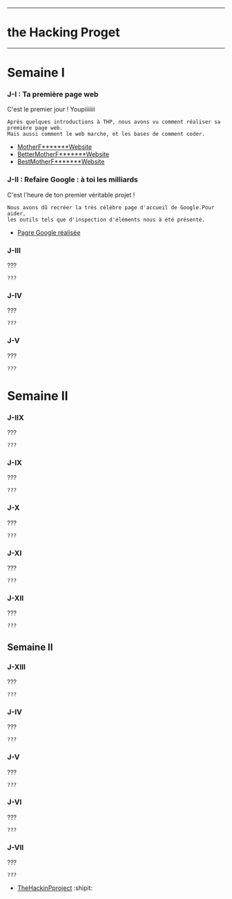 ----------------------
# the Hacking Proget #
----------------------
# Semaine I

### J-I : Ta première page web

C'est le premier jour ! Youpiiiiiii
```
Après quelques introductions à THP, nous avons vu comment réaliser sa première page web.
Mais aussi comment le web marche, et les bases de comment coder.
```
* [MotherF*******Website](https://github.com/nof4o4)
* [BetterMotherF*******Website](https://github.com/nof4o4)
* [BestMotherF*******Website](https://github.com/nof4o4)

### J-II : Refaire Google : à toi les milliards

C'est l'heure de ton premier véritable projet ! 

```
Nous avons dû recréer la très célèbre page d'accueil de Google.Pour aider,
les outils tels que d'inspection d'éléments nous à été présenté.
```

* [Pagre Google réalisée](https://jplemonias.github.io/thp/google/)

### J-III
???
```
???
```
### J-IV
???
```
???
```
### J-V
???
```
???
```
# Semaine II
### J-IIX
???
```
???
```
### J-IX
???
```
???
```
### J-X
???
```
???
```
### J-XI
???
```
???
```
### J-XII
???
```
???
```
## Semaine II
### J-XIII
???
```
???
```
### J-IV
???
```
???
```
### J-V
???
```
???
```
### J-VI
???
```
???
```
### J-VII
???
```
???
```
* [TheHackinPproject](https://www.thehackingproject.org/) :shipit:
